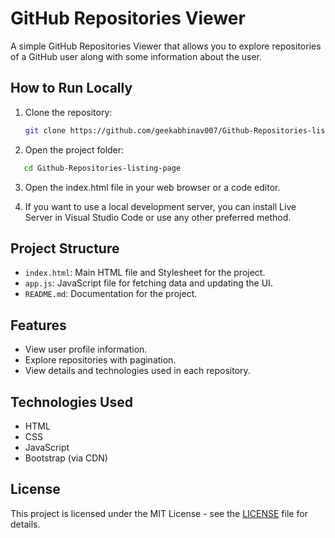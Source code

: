 # GitHub Repositories Viewer

A simple GitHub Repositories Viewer that allows you to explore repositories of a GitHub user along with some information about the user.

## How to Run Locally

1. Clone the repository:

   ```bash
   git clone https://github.com/geekabhinav007/Github-Repositories-listing-page.git
   ```

2. Open the project folder:

```bash
   cd Github-Repositories-listing-page
```

3. Open the index.html file in your web browser or a code editor.

4. If you want to use a local development server, you can install Live Server in Visual Studio Code or use any other preferred method.

## Project Structure

- ```index.html```: Main HTML file and Stylesheet for the project.
- ```app.js```: JavaScript file for fetching data and updating the UI.
- ```README.md```: Documentation for the project.

## Features

- View user profile information.
- Explore repositories with pagination.
- View details and technologies used in each repository.

## Technologies Used

- HTML
- CSS
- JavaScript
- Bootstrap (via CDN)

## License

This project is licensed under the MIT License - see the [LICENSE](./LICENSE) file for details.
